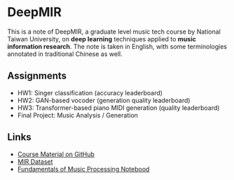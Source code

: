 # DeepMIR

This is a note of DeepMIR, a graduate level music tech course by National Taiwan University, on __deep learning__ techniques applied to __music information research__. The note is taken in English, with some terminologies annotated in traditional Chinese as well.

## Assignments

* HW1: Singer classification (accuracy leaderboard)
* HW2: GAN-based vocoder (generation quality leaderboard)
* HW3: Transformer-based piano MIDI generation (quality leaderboard)
* Final Project: Music Analysis / Generation

## Links

* [Course Material on GitHub](https://github.com/affige/DeepMIR)
* [MIR Dataset](https://mirdata.readthedocs.io/en/latest/)
* [Fundamentals of Music Processing Notebood](https://www.audiolabs-erlangen.de/resources/MIR/FMP/C0/C0.html)
